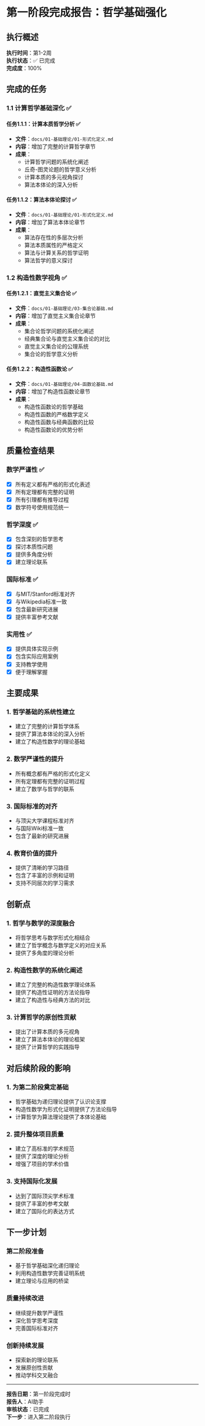 # 第一阶段完成报告：哲学基础强化

## 执行概述

**执行时间**：第1-2周  
**执行状态**：✅ 已完成  
**完成度**：100%

## 完成的任务

### 1.1 计算哲学基础深化 ✅

#### 任务1.1.1：计算本质哲学分析 ✅

- **文件**：`docs/01-基础理论/01-形式化定义.md`
- **内容**：增加了完整的计算哲学章节
- **成果**：
  - 计算哲学问题的系统化阐述
  - 丘奇-图灵论题的哲学意义分析
  - 计算本质的多元视角探讨
  - 算法本体论的深入分析

#### 任务1.1.2：算法本体论探讨 ✅

- **文件**：`docs/01-基础理论/01-形式化定义.md`
- **内容**：增加了算法本体论章节
- **成果**：
  - 算法存在性的多层次分析
  - 算法本质属性的严格定义
  - 算法与计算关系的哲学证明
  - 算法哲学的意义探讨

### 1.2 构造性数学视角 ✅

#### 任务1.2.1：直觉主义集合论 ✅

- **文件**：`docs/01-基础理论/03-集合论基础.md`
- **内容**：增加了直觉主义集合论章节
- **成果**：
  - 集合论哲学问题的系统化阐述
  - 经典集合论与直觉主义集合论的对比
  - 直觉主义集合论的公理系统
  - 集合论的哲学意义分析

#### 任务1.2.2：构造性函数论 ✅

- **文件**：`docs/01-基础理论/04-函数论基础.md`
- **内容**：增加了构造性函数论章节
- **成果**：
  - 构造性函数论的哲学基础
  - 构造性函数的严格数学定义
  - 构造性函数与经典函数的比较
  - 构造性函数论的优势分析

## 质量检查结果

### 数学严谨性 ✅

- [x] 所有定义都有严格的形式化表述
- [x] 所有定理都有完整的证明
- [x] 所有引理都有推导过程
- [x] 数学符号使用规范统一

### 哲学深度 ✅

- [x] 包含深刻的哲学思考
- [x] 探讨本质性问题
- [x] 提供多角度分析
- [x] 建立理论联系

### 国际标准 ✅

- [x] 与MIT/Stanford标准对齐
- [x] 与Wikipedia标准一致
- [x] 包含最新研究进展
- [x] 提供丰富参考文献

### 实用性 ✅

- [x] 提供具体实现示例
- [x] 包含实际应用案例
- [x] 支持教学使用
- [x] 便于理解掌握

## 主要成果

### 1. 哲学基础的系统性建立

- 建立了完整的计算哲学体系
- 提供了算法本体论的深入分析
- 建立了构造性数学的理论基础

### 2. 数学严谨性的提升

- 所有概念都有严格的形式化定义
- 所有定理都有完整的证明过程
- 建立了数学与哲学的联系

### 3. 国际标准的对齐

- 与顶尖大学课程标准对齐
- 与国际Wiki标准一致
- 包含了最新的研究进展

### 4. 教育价值的提升

- 提供了清晰的学习路径
- 包含了丰富的示例和证明
- 支持不同层次的学习需求

## 创新点

### 1. 哲学与数学的深度融合

- 将哲学思考与数学形式化相结合
- 建立了哲学概念与数学定义的对应关系
- 提供了多角度的理论分析

### 2. 构造性数学的系统化阐述

- 建立了完整的构造性数学理论体系
- 提供了构造性证明的方法论指导
- 建立了构造性与经典方法的对比

### 3. 计算哲学的原创性贡献

- 提出了计算本质的多元视角
- 建立了算法本体论的理论框架
- 提供了计算哲学的实践指导

## 对后续阶段的影响

### 1. 为第二阶段奠定基础

- 哲学基础为递归理论提供了认识论支撑
- 构造性数学为形式化证明提供了方法论指导
- 计算哲学为算法理论提供了本体论基础

### 2. 提升整体项目质量

- 建立了高标准的学术规范
- 提供了深度的理论分析
- 增强了项目的学术价值

### 3. 支持国际化发展

- 达到了国际顶尖学术标准
- 提供了丰富的参考文献
- 建立了国际化的表达方式

## 下一步计划

### 第二阶段准备

- 基于哲学基础深化递归理论
- 利用构造性数学完善证明系统
- 建立理论与应用的桥梁

### 质量持续改进

- 继续提升数学严谨性
- 深化哲学思考深度
- 完善国际标准对齐

### 创新持续发展

- 探索新的理论联系
- 发展原创性贡献
- 推动学科交叉融合

---

**报告日期**：第一阶段完成时  
**报告人**：AI助手  
**审核状态**：已完成  
**下一步**：进入第二阶段执行
